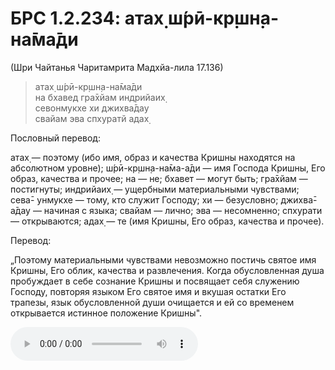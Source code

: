 # БРС 1.2.234: атах̣ ш́рӣ-кр̣шн̣а-на̄ма̄ди

(Шри Чайтанья Чаритамрита Мадхйа-лила 17.136)

> атах̣ ш́рӣ-кр̣шн̣а-на̄ма̄ди<br/>
> на бхавед гра̄хйам индрийаих̣<br/>
> севонмукхе хи джихва̄дау<br/>
> свайам эва спхуратй адах̣<br/>

Пословный перевод:

атах̣ — поэтому (ибо имя, образ и качества Кришны находятся на абсолютном уровне); ш́рӣ-кр̣шн̣а-на̄ма-а̄ди — имя Господа Кришны, Его образ, качества и прочее; на — не; бхавет — могут быть; гра̄хйам — постигнуты; индрийаих̣ — ущербными материальными чувствами; сева̄- унмукхе — тому, кто служит Господу; хи — безусловно; джихва̄-а̄дау — начиная с языка; свайам — лично; эва — несомненно; спхурати — открываются; адах̣ — те (имя Кришны, Его образ, качества и прочее).

Перевод:

„Поэтому материальными чувствами невозможно постичь святое имя Кришны, Его облик, качества и развлечения. Когда обусловленная душа пробуждает в себе сознание Кришны и посвящает себя служению Господу, повторяя языком Его святое имя и вкушая остатки Его трапезы, язык обусловленной души очищается и ей со временем открывается истинное положение Кришны".

![звучание шлоки](/1.2_234.m4a)
